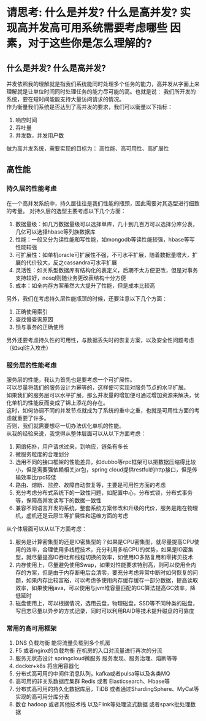 # 请思考: 什么是并发? 什么是高并发? 实现高并发高可用系统需要考虑哪些 因素，对于这些你是怎么理解的?

## 什么是并发? 什么是高并发?
并发依照我的理解就是指我们系统能同时处理多个任务的能力，高并发从字面上来理解就是让单位时间同时处理任务的能力尽可能的高。也就是说：
我们所开发的系统，要在短时间能能支持大量访问请求的情况。  
作为衡量我们系统是否达到了高并发的要求，我们可以衡量以下指标：
1. 响应时间
2. 吞吐量
3. 并发数，并发用户数

做为高并发系统，需要实现的目标为：
高性能、高可用性、高扩展性

## 高性能
### 持久层的性能考虑
在一个高并发系统中，持久层往往是我们性能的瓶颈，因此需要对其选型进行细致的考量。
对持久层的选型主要考虑以下几个方面：  
1. 数据量级：如几万数据量级可以选择单库，几十到几百万可以选择分库分表，几亿可以选择hbase等列族数据库
2. 性能：一般又分为读性能和写性能，如mongodb等读性能较强，hbase等写性能较强
3. 可扩展性：如单机oracle可扩展性不强，不可水平扩展，随着数据量增大，扩展的代价较大，反之cassandra可水平扩展
4. 灵活性：如关系型数据库有结构化的表定义，后期不太方便更改，但是对事务支持较好，nosql则随业务更改表结构十分方便
5. 成本：如全内存方案虽然大大提升了性能，但是成本比较高  

另外，我们在考虑持久层性能瓶颈的时候，还要注意以下几个方面：
1. 正确使用索引
2. 查找慢查询原因
3. 锁与事务的正确使用

另外还要考虑持久性的可用性，与数据丢失时的恢复方案，以及安全性问题考虑（如sql注入攻击）

### 服务层的性能考虑
服务层的性能，我认为首先也是要考虑一个可扩展性。  
可以尽量将我们的服务设计为幂等的，这样便可实现对服务节点的水平扩展。  
如果我们的服务层可以水平扩展，那么并发量的增加便可通过增加资源来解决，优化单机的性能反而变成了锦上添花的存在。  
这时，如何协调不同的并发节点就成为了系统的重中之重，也就是可用性方面的考虑就重要了许多。  
否则，我们就需要想尽一切办法优化单机的性能。  
从我的经验来说，我觉得从整体层面可以从以下方面考虑：
1. 网络拓扑，用户请求过来，到响应，链条有多长
2. 微服务粒度的合理划分
3. 选用不同的接口框架的性能差异，如dubbo等rpc框架可以把数据压缩得比较小，但是需要强依赖相关jar包，spring cloud提供restful的http接口，但是传输效率比rpc较低
4. 路由、熔断、监控、故障自动恢复等，主要是可用性方面的考虑
5. 充分考虑分布式系统下的一致性问题，如配置中心，分布式锁，分布式事务等，保障高并发读写下的数据一致性
6. 兼容不同语言开发的系统，整套系统方案修改和升级的代价，服务是跑在物理机，虚机还是云原生等扩展性和运维方面的考虑

从个体层面可以从以下方面考虑：
1. 服务是计算密集型的还是IO密集型的？如果是CPU密集型，就尽量提高CPU使用的效率，合理使用多线程技术，充分利用多核CPU的优势，如果是IO密集型，就尽量提高IO吞吐和线程切换的效率，如使用IO多路复用和零拷贝技术
2. 内存使用上，尽量避免使用Swap，如果对性能要求特别高，则可以使用全内存的方案，但是由于内存断电后会清零，要充分考虑异常中断时如何恢复的问题，如果内存比较富裕，可以考虑多使用内存缓存缓存一部分数据，提高读取效率，如果使用java，可以使用与jvm堆容量匹配的GC算法提高GC效率，降低延时
3. 磁盘使用上，可以根据情况，选用云盘，物理磁盘，SSD等不同种类的磁盘，写日志尽量以异步的方式记录，同时可以利用RAID等技术提升磁盘的可靠度


### 常用的高可用框架
1. DNS 负载均衡 能将流量负载到多个机房
2. F5 或者nginx的负载均衡 在机房的入口对流量进行再次的分流
3. 服务无状态设计 springcloud微服务 服务发现、服务治理、熔断等等
4. docker+k8s 将应用容器化
5. 分布式高可用的中间件消息队列，kafka或者pulsa等以及各类MQ
6. 高可用的非关系数据库集群 Redis 或者 Elasticsearch、Hbase等
7. 分布式高可用的持久化数据库层，TiDB 或者通过ShardingSphere、MyCat等实现的高可用分库分表
8. 数仓 hadoop 或者其他技术栈 以及Flink等处理流式数据 或者spark批处理数据